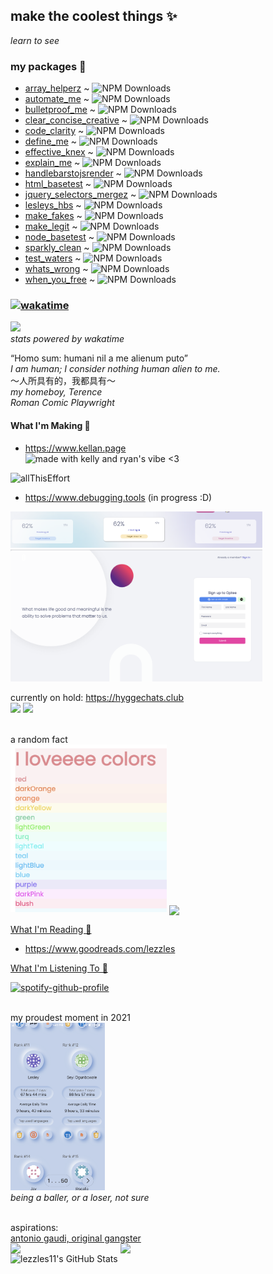 ## make the coolest things ✨
*learn to see*

### my packages 🎁 

- [array_helperz](https://www.npmjs.com/package/array_helperz) ~ ![NPM Downloads](https://img.shields.io/npm/dw/array_helperz)
- [automate_me](https://www.npmjs.com/package/automate_me) ~ ![NPM Downloads](https://img.shields.io/npm/dw/automate_me)
- [bulletproof_me](https://www.npmjs.com/package/bulletproof_me) ~ ![NPM Downloads](https://img.shields.io/npm/dw/bulletproof_me)
- [clear_concise_creative](https://www.npmjs.com/package/clear_concise_creative) ~ ![NPM Downloads](https://img.shields.io/npm/dw/clear_concise_creative)
- [code_clarity](https://www.npmjs.com/package/code_clarity) ~ ![NPM Downloads](https://img.shields.io/npm/dw/code_clarity)
- [define_me](https://www.npmjs.com/package/define_me) ~ ![NPM Downloads](https://img.shields.io/npm/dw/define_me)
- [effective_knex](https://www.npmjs.com/package/effective_knex) ~ ![NPM Downloads](https://img.shields.io/npm/dw/effective_knex)
- [explain_me](https://www.npmjs.com/package/explain_me) ~ ![NPM Downloads](https://img.shields.io/npm/dw/explain_me)
- [handlebarstojsrender](https://www.npmjs.com/package/handlebarstojsrender) ~ ![NPM Downloads](https://img.shields.io/npm/dw/handlebarstojsrender)
- [html_basetest](https://www.npmjs.com/package/html_basetest) ~ ![NPM Downloads](https://img.shields.io/npm/dw/html_basetest)
- [jquery_selectors_mergez](https://www.npmjs.com/package/jquery_selectors_mergez) ~ ![NPM Downloads](https://img.shields.io/npm/dw/jquery_selectors_mergez)
- [lesleys_hbs](https://www.npmjs.com/package/lesleys_hbs) ~ ![NPM Downloads](https://img.shields.io/npm/dw/lesleys_hbs)
- [make_fakes](https://www.npmjs.com/package/make_fakes) ~ ![NPM Downloads](https://img.shields.io/npm/dw/make_fakes)
- [make_legit](https://www.npmjs.com/package/make_legit) ~ ![NPM Downloads](https://img.shields.io/npm/dw/make_legit)
- [node_basetest](https://www.npmjs.com/package/node_basetest) ~ ![NPM Downloads](https://img.shields.io/npm/dw/node_basetest)
- [sparkly_clean](https://www.npmjs.com/package/sparkly_clean) ~ ![NPM Downloads](https://img.shields.io/npm/dw/sparkly_clean)
- [test_waters](https://www.npmjs.com/package/test_waters) ~ ![NPM Downloads](https://img.shields.io/npm/dw/test_waters)
- [whats_wrong](https://www.npmjs.com/package/whats_wrong) ~ ![NPM Downloads](https://img.shields.io/npm/dw/whats_wrong)
- [when_you_free](https://www.npmjs.com/package/when_you_free) ~ ![NPM Downloads](https://img.shields.io/npm/dw/when_you_free)

###  [![wakatime](https://wakatime.com/badge/user/25e74f89-c9dd-4b9a-819c-23c9f3ae40ae.svg)](https://wakatime.com/@25e74f89-c9dd-4b9a-819c-23c9f3ae40ae)
<a href="https://wakatime.com/@lezzles11"><img src="https://wakatime.com/share/@lezzles11/47fcba96-c3c5-4950-8cab-877502725f41.png" width="500"/></a><br/>
*stats powered by wakatime*
<br/>

“Homo sum: humani nil a me alienum puto” <br/>
*I am human; I consider nothing human alien to me.*<br/>
～人所具有的，我都具有～<br/>
*my homeboy, Terence<br/>
Roman Comic Playwright* 
#### What I'm Making 🎁 
- https://www.kellan.page<br/>
![made with kelly and ryan's vibe <3](./kellan.gif)



![allThisEffort](./minifiedRepo.gif)
- https://www.debugging.tools (in progress :D) 
<img src="./hover.png" alt="funHover" width="80%"/>
<img src="./home.png" alt="funHover" width="80%"/>



currently on hold: 
https://hyggechats.club
<br/>
<img src="https://www.dropbox.com/s/s2weeld6z3y1g5h/cover.png?raw=1" width="45%"></img>
<img src="https://www.dropbox.com/s/d4en28gwngvw73z/categories.png?raw=1" width="45%"></img> 

<br/>
a random fact<br/>  
<img src="./colors.png" alt="seriously" width="250px"/>
<img align="center" src="https://activity-graph.herokuapp.com/graph?username=lezzles11&theme=xcode" width="500">
<!-- 
#### Names 😄
lesley, lezzles, lelegai  -->
<!-- **lezzles11/lezzles11** is a ✨ _special_ ✨ repository because its `README.md` (this file) appears on your GitHub profile. -->

<!-- - 🌱 I’m currently learning React Native  -->

[What I'm Reading 🌱 ](https://www.goodreads.com/lezzles)
- https://www.goodreads.com/lezzles
<!-- [What I'm Reading 🌱 ](https://www.goodreads.com/user_challenges/27197030) -->
[What I'm Listening To 🤗 ](https://open.spotify.com/user/lezzles11)
<!-- [![spotify-github-profile](https://spotify-github-profile.vercel.app/api/view?uid=lezzles11&cover_image=true&theme=natemoo-re)](https://github.com/kittinan/spotify-github-profile) -->

[![spotify-github-profile](https://spotify-github-profile.vercel.app/api/view?uid=lezzles11&cover_image=true&theme=compact)](https://open.spotify.com/user/lezzles11)

<br/>my proudest moment in 2021<br/>
<img src="./humblebrag.PNG" width="30%" />
<br/>
*being a baller, or a loser, not sure*
<br/>

<!-- <img src="https://user-images.githubusercontent.com/16319829/81180309-2b51f000-8fee-11ea-8a78-ddfe8c3412a7.png" width="150" height="280"> -->
<!-- <a target="_blank" href="https://www.goodreads.com/user_challenges/27197030">
<img src="https://spotify-github-profile.vercel.app/api/view?uid=lezzles11&cover_image=true&theme=default" width="200"/>
 </a> -->
<!-- - [![goodreads]()](https://www.goodreads.com/user_challenges/27197030) 
 -->

 <br/>
 aspirations: <br/>
 <a href="https://en.wikipedia.org/wiki/Antoni_Gaud%C3%AD">antonio gaudi, original gangster</a>
 <div style="display: flex; flex-direction: row;">
 <img src="./baller2.png" width="35%" /> <img src="./baller1.png" width="35%" />
 </div>


<!-- [What I'm Doing 🎂](https://www.lesleycheung.com) -->
  <img align="left" alt="lezzles11's GitHub Stats" src="https://github-readme-stats.vercel.app/api?username=lezzles11&show_icons=true&hide_border=true" />
<!-- [What I'm Accomplishing 🎂 ](https://www.linkedin.com/in/lezzles/) -->


<!-- (https://open.spotify.com/user/12168690942) -->

<!-- Here are some ideas to get you started:

- 🔭 What I'm Thinking ...
- 👯 I’m looking to collaborate on ...
- 🤔 I’m looking for help with ...
- 💬 Ask me about ...
- 📫 How to reach me: ...
- 😄 Pronouns: ...
- ⚡ Fun fact: ... -->

